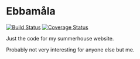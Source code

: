 Ebbamåla
========

[![Build Status](https://travis-ci.org/laudrup/ebbamaala.png)](https://travis-ci.org/laudrup/ebbamaala)
[![Coverage Status](https://coveralls.io/repos/github/laudrup/ebbamaala/badge.svg?branch=master)](https://coveralls.io/github/laudrup/ebbamaala?branch=master)

Just the code for my summerhouse website.

Probably not very interesting for anyone else but me.
